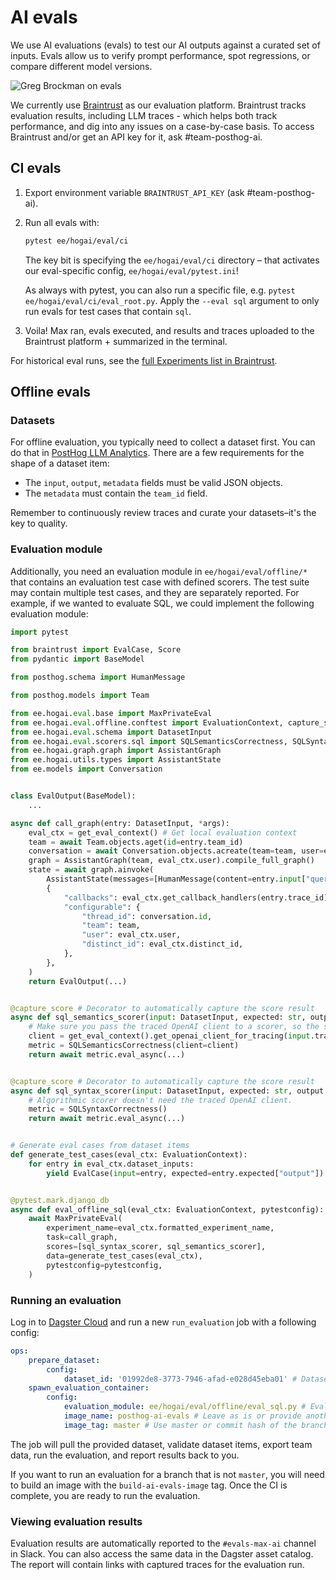 # AI evals

We use AI evaluations (evals) to test our AI outputs against a curated set of inputs. Evals allow us to verify prompt performance, spot regressions, or compare different model versions.

![Greg Brockman on evals](https://res.cloudinary.com/dwxrm0iul/image/upload/v1731538464/tweet-1733553161884127435_2_cpectu.png)

We currently use [Braintrust](https://braintrust.dev) as our evaluation platform. Braintrust tracks evaluation results, including LLM traces - which helps both track performance, and dig into any issues on a case-by-case basis. To access Braintrust and/or get an API key for it, ask #team-posthog-ai.

## CI evals

1. Export environment variable `BRAINTRUST_API_KEY` (ask #team-posthog-ai).
2. Run all evals with:

    ```bash
    pytest ee/hogai/eval/ci
    ```

    The key bit is specifying the `ee/hogai/eval/ci` directory – that activates our eval-specific config, `ee/hogai/eval/pytest.ini`!

    As always with pytest, you can also run a specific file, e.g. `pytest ee/hogai/eval/ci/eval_root.py`. Apply the `--eval sql` argument to only run evals for test cases that contain `sql`.

3. Voila! Max ran, evals executed, and results and traces uploaded to the Braintrust platform + summarized in the terminal.

For historical eval runs, see the [full Experiments list in Braintrust](https://www.braintrust.dev/app/PostHog/p/Max%20AI/experiments).

## Offline evals

### Datasets

For offline evaluation, you typically need to collect a dataset first. You can do that in [PostHog LLM Analytics](https://us.posthog.com/llm-analytics/datasets). There are a few requirements for the shape of a dataset item:

- The `input`, `output`, `metadata` fields must be valid JSON objects.
- The `metadata` must contain the `team_id` field.

Remember to continuously review traces and curate your datasets–it's the key to quality.

### Evaluation module

Additionally, you need an evaluation module in `ee/hogai/eval/offline/*` that contains an evaluation test case with defined scorers. The test suite may contain multiple test cases, and they are separately reported. For example, if we wanted to evaluate SQL, we could implement the following evaluation module:

```python
import pytest

from braintrust import EvalCase, Score
from pydantic import BaseModel

from posthog.schema import HumanMessage

from posthog.models import Team

from ee.hogai.eval.base import MaxPrivateEval
from ee.hogai.eval.offline.conftest import EvaluationContext, capture_score, get_eval_context
from ee.hogai.eval.schema import DatasetInput
from ee.hogai.eval.scorers.sql import SQLSemanticsCorrectness, SQLSyntaxCorrectness
from ee.hogai.graph.graph import AssistantGraph
from ee.hogai.utils.types import AssistantState
from ee.models import Conversation


class EvalOutput(BaseModel):
    ...

async def call_graph(entry: DatasetInput, *args):
    eval_ctx = get_eval_context() # Get local evaluation context
    team = await Team.objects.aget(id=entry.team_id)
    conversation = await Conversation.objects.acreate(team=team, user=eval_ctx.user)
    graph = AssistantGraph(team, eval_ctx.user).compile_full_graph()
    state = await graph.ainvoke(
        AssistantState(messages=[HumanMessage(content=entry.input["query"])]),
        {
            "callbacks": eval_ctx.get_callback_handlers(entry.trace_id),
            "configurable": {
                "thread_id": conversation.id,
                "team": team,
                "user": eval_ctx.user,
                "distinct_id": eval_ctx.distinct_id,
            },
        },
    )
    return EvalOutput(...)


@capture_score # Decorator to automatically capture the score result
async def sql_semantics_scorer(input: DatasetInput, expected: str, output: EvalOutput, **kwargs) -> Score:
    # Make sure you pass the traced OpenAI client to a scorer, so the scorer traces are captured.
    client = get_eval_context().get_openai_client_for_tracing(input.trace_id)
    metric = SQLSemanticsCorrectness(client=client)
    return await metric.eval_async(...)


@capture_score # Decorator to automatically capture the score result
async def sql_syntax_scorer(input: DatasetInput, expected: str, output: EvalOutput, **kwargs) -> Score:
    # Algorithmic scorer doesn't need the traced OpenAI client.
    metric = SQLSyntaxCorrectness()
    return await metric.eval_async(...)


# Generate eval cases from dataset items
def generate_test_cases(eval_ctx: EvaluationContext):
    for entry in eval_ctx.dataset_inputs:
        yield EvalCase(input=entry, expected=entry.expected["output"])


@pytest.mark.django_db
async def eval_offline_sql(eval_ctx: EvaluationContext, pytestconfig):
    await MaxPrivateEval(
        experiment_name=eval_ctx.formatted_experiment_name,
        task=call_graph,
        scores=[sql_syntax_scorer, sql_semantics_scorer],
        data=generate_test_cases(eval_ctx),
        pytestconfig=pytestconfig,
    )
```

### Running an evaluation

Log in to [Dagster Cloud](https://posthog.dagster.cloud/locations/dags.locations.max_ai/jobs/run_evaluation/playground) and run a new `run_evaluation` job with a following config:

```yaml
ops:
    prepare_dataset:
        config:
            dataset_id: '01992de8-3773-7946-afad-e028d45eba01' # Dataset ID
    spawn_evaluation_container:
        config:
            evaluation_module: ee/hogai/eval/offline/eval_sql.py # Evaluation module
            image_name: posthog-ai-evals # Leave as is or provide another image
            image_tag: master # Use master or commit hash of the branch you want to evaluate
```

The job will pull the provided dataset, validate dataset items, export team data, run the evaluation, and report results back to you.

If you want to run an evaluation for a branch that is not `master`, you will need to build an image with the `build-ai-evals-image` tag. Once the CI is complete, you are ready to run the evaluation.

### Viewing evaluation results

Evaluation results are automatically reported to the `#evals-max-ai` channel in Slack. You can also access the same data in the Dagster asset catalog. The report will contain links with captured traces for the evaluation run.

